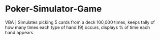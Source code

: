 # Poker-Simulator-Game

VBA | Simulates picking 5 cards from a deck 100,000 times, keeps tally of how many times each type of hand (9) occurs, displays % of time each hand appears
